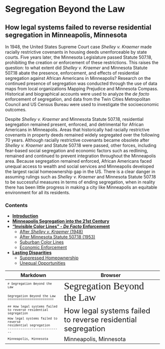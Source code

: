# Segregation Beyond the Law
## How legal systems failed to reverse residential segregation in Minneapolis, Minnesota

In 1948, the United States Supreme Court case _Shelley v. Kraemer_ made racially restrictive covenants in housing deeds unenforceable by state courts. Five years later, the Minnesota Legislature passed Statute 507.18, prohibiting the creation or enforcement of these restrictions. This raises the question: to what extent did _Shelley v. Kraemer_ and Minnesota Statute 507.18 abate the presence, enforcement, and effects of residential segregation against African Americans in Minneapolis? Research on the continued presence of segregation was conducted through the use of data maps from local organizations Mapping Prejudice and Minnesota Compass. Historical and biographical accounts were used to analyze the _de facto_ enforcement of segregation, and data from the Twin Cities Metropolitan Council and US Census Bureau were used to investigate the socioeconomic outcomes.

Despite _Shelley v. Kraemer_ and Minnesota Statute 507.18, residential segregation remained present, enforced, and detrimental for African Americans in Minneapolis. Areas that historically had racially restrictive covenants in property deeds remained widely segregated over the following 70 years. Although racially restrictive covenants became obsolete after _Shelley v. Kraemer_ and Statute 507.18 were passed, other forces, including fear-based social segregation and economic factors such as redlining, remained and continued to prevent integration throughout the Minneapolis area. Because segregation remained enforced, African Americans faced unequal access to wealth and social services and Minneapolis developed the largest racial homeownership gap in the US. There is a clear danger in assuming rulings such as _Shelley v. Kraemer_ and Minnesota Statute 507.18 to be successful measures in terms of ending segregation, when in reality there has been little progress in making a city like Minneapolis an equitable environment for all its residents.

### Contents

- [**Introduction**](introduction.md)
- [**Minneapolis Segregation into the 21st Century**](minneapolis-segregation-into-the-21st-century.md)
- [**“Invisible Color Lines” - _De Facto_ Enforcement**](invisible-color-lines-de-facto-enforcement.md)
  - [After _Shelley v. Kraemer_ (1948)](after-shelley-v-kraemer.md)
  - [After Minnesota Statute 507.18 (1953)](after-minnesota-statute-507.18.md)
  - [Suburban Color Lines](suburban-color-lines.md)
  - [Economic Enforcement](economic-enforcement.md)
- [**Lasting Disparities**](lasting-disparities.md)
  - [Suppressed Homeownership](supressed-homeownership.md)
  - [Unequal Opportunities](unequal-opportunities.md)

<table>
  <thead>
    <tr>
      <th>Markdown</th>
      <th>Browser</th>
    </tr>
  </thead>
  <tbody>
    <tr>
      <td>
        <font face="Courier" size="1"> # Segregation Beyond the Law </font>
      </td>
      <td rowspan=2>
        <font face="Georgia, serif" size="6"> Segregation Beyond the Law </font>
      </td>
    </tr>
    <tr>
      <td>
        <font face="Courier" size="1">
          Segregation Beyond the Law
          <br> ========================= <br />
        </font>
      </td>
    </tr>
    <tr>
      <td>
        <font face="Courier" size="1"> ## How legal systems failed
          <br> to reverse residential segregation <br />
        </font>
      </td>
      <td rowspan=2>
        <font size="5"> How legal systems failed to reverse residential segregation </font>
      </td>
    </tr>
    <tr>
      <td>
        <font face="Courier" size="1">
          How legal systems failed
          to reverse <br> residential segregation <br />
          -----------------------------
        </font>
      </td>
    </tr>
    <tr>
      <td>
        <font face="Courier" size="1">
          Minneapolis, Minnesota
        </font>
      </td>
      <td>
        <font size="4"> Minneapolis, Minnesota </font>
      </td>
    </tr>
    <tr>
    </tr>
  </tbody>
</table>
